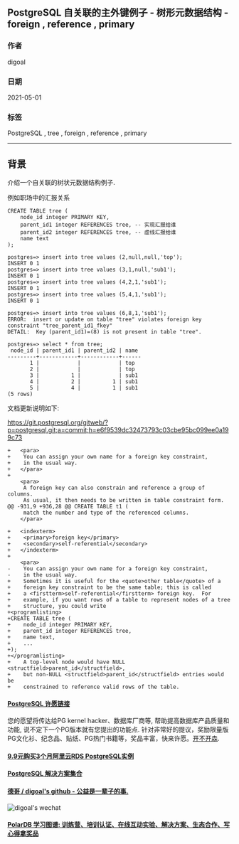 ## PostgreSQL 自关联的主外键例子 - 树形元数据结构 - foreign , reference , primary   
  
### 作者  
digoal  
  
### 日期  
2021-05-01   
  
### 标签  
PostgreSQL , tree , foreign , reference , primary   
  
----  
  
## 背景  
介绍一个自关联的树状元数据结构例子.  
  
例如职场中的汇报关系  
  
```  
CREATE TABLE tree (  
    node_id integer PRIMARY KEY,  
    parent_id1 integer REFERENCES tree, -- 实现汇报给谁  
    parent_id2 integer REFERENCES tree, -- 虚线汇报给谁  
    name text    
);  
```  
  
```  
postgres=> insert into tree values (2,null,null,'top');  
INSERT 0 1  
postgres=> insert into tree values (3,1,null,'sub1');  
INSERT 0 1  
postgres=> insert into tree values (4,2,1,'sub1');  
INSERT 0 1  
postgres=> insert into tree values (5,4,1,'sub1');  
INSERT 0 1  
  
postgres=> insert into tree values (6,8,1,'sub1');  
ERROR:  insert or update on table "tree" violates foreign key constraint "tree_parent_id1_fkey"  
DETAIL:  Key (parent_id1)=(8) is not present in table "tree".  
  
postgres=> select * from tree;  
 node_id | parent_id1 | parent_id2 | name   
---------+------------+------------+------  
       1 |            |            | top  
       2 |            |            | top  
       3 |          1 |            | sub1  
       4 |          2 |          1 | sub1  
       5 |          4 |          1 | sub1  
(5 rows)  
```  
  
文档更新说明如下:    
  
  
https://git.postgresql.org/gitweb/?p=postgresql.git;a=commit;h=e6f9539dc32473793c03cbe95bc099ee0a199c73  
  
```  
+   <para>  
+    You can assign your own name for a foreign key constraint,  
+    in the usual way.  
+   </para>  
+  
    <para>  
     A foreign key can also constrain and reference a group of columns.  
     As usual, it then needs to be written in table constraint form.  
@@ -931,9 +936,28 @@ CREATE TABLE t1 (  
     match the number and type of the referenced columns.  
    </para>  
   
+   <indexterm>  
+    <primary>foreign key</primary>  
+    <secondary>self-referential</secondary>  
+   </indexterm>  
+  
    <para>  
-    You can assign your own name for a foreign key constraint,  
-    in the usual way.  
+    Sometimes it is useful for the <quote>other table</quote> of a  
+    foreign key constraint to be the same table; this is called  
+    a <firstterm>self-referential</firstterm> foreign key.  For  
+    example, if you want rows of a table to represent nodes of a tree  
+    structure, you could write  
+<programlisting>  
+CREATE TABLE tree (  
+    node_id integer PRIMARY KEY,  
+    parent_id integer REFERENCES tree,  
+    name text,  
+    ...  
+);  
+</programlisting>  
+    A top-level node would have NULL <structfield>parent_id</structfield>,  
+    but non-NULL <structfield>parent_id</structfield> entries would be  
+    constrained to reference valid rows of the table.  
```  
  
  
#### [PostgreSQL 许愿链接](https://github.com/digoal/blog/issues/76 "269ac3d1c492e938c0191101c7238216")
您的愿望将传达给PG kernel hacker、数据库厂商等, 帮助提高数据库产品质量和功能, 说不定下一个PG版本就有您提出的功能点. 针对非常好的提议，奖励限量版PG文化衫、纪念品、贴纸、PG热门书籍等，奖品丰富，快来许愿。[开不开森](https://github.com/digoal/blog/issues/76 "269ac3d1c492e938c0191101c7238216").  
  
  
#### [9.9元购买3个月阿里云RDS PostgreSQL实例](https://www.aliyun.com/database/postgresqlactivity "57258f76c37864c6e6d23383d05714ea")
  
  
#### [PostgreSQL 解决方案集合](https://yq.aliyun.com/topic/118 "40cff096e9ed7122c512b35d8561d9c8")
  
  
#### [德哥 / digoal's github - 公益是一辈子的事.](https://github.com/digoal/blog/blob/master/README.md "22709685feb7cab07d30f30387f0a9ae")
  
  
![digoal's wechat](../pic/digoal_weixin.jpg "f7ad92eeba24523fd47a6e1a0e691b59")
  
  
#### [PolarDB 学习图谱: 训练营、培训认证、在线互动实验、解决方案、生态合作、写心得拿奖品](https://www.aliyun.com/database/openpolardb/activity "8642f60e04ed0c814bf9cb9677976bd4")
  
